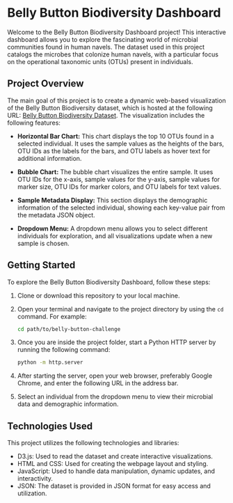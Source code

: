 # Belly Button Biodiversity Dashboard

Welcome to the Belly Button Biodiversity Dashboard project! This interactive dashboard allows you to explore the fascinating world of microbial communities found in human navels. The dataset used in this project catalogs the microbes that colonize human navels, with a particular focus on the operational taxonomic units (OTUs) present in individuals.

## Project Overview

The main goal of this project is to create a dynamic web-based visualization of the Belly Button Biodiversity dataset, which is hosted at the following URL: [Belly Button Biodiversity Dataset](https://2u-data-curriculum-team.s3.amazonaws.com/dataviz-classroom/v1.1/14-Interactive-Web-Visualizations/02-Homework/samples.json). The visualization includes the following features:

- **Horizontal Bar Chart:** This chart displays the top 10 OTUs found in a selected individual. It uses the sample values as the heights of the bars, OTU IDs as the labels for the bars, and OTU labels as hover text for additional information.

- **Bubble Chart:** The bubble chart visualizes the entire sample. It uses OTU IDs for the x-axis, sample values for the y-axis, sample values for marker size, OTU IDs for marker colors, and OTU labels for text values.

- **Sample Metadata Display:** This section displays the demographic information of the selected individual, showing each key-value pair from the metadata JSON object.

- **Dropdown Menu:** A dropdown menu allows you to select different individuals for exploration, and all visualizations update when a new sample is chosen.

## Getting Started

To explore the Belly Button Biodiversity Dashboard, follow these steps:

1. Clone or download this repository to your local machine.

2. Open your terminal and navigate to the project directory by using the `cd` command. For example:

   ```bash
   cd path/to/belly-button-challenge
3. Once you are inside the project folder, start a Python HTTP server by running the following command:
   
    ```bash
    python -m http.server
4. After starting the server, open your web browser, preferably Google Chrome, and enter the following URL in the address bar.
   
5. Select an individual from the dropdown menu to view their microbial data and demographic information.

## Technologies Used

This project utilizes the following technologies and libraries:

- D3.js: Used to read the dataset and create interactive visualizations.
- HTML and CSS: Used for creating the webpage layout and styling.
- JavaScript: Used to handle data manipulation, dynamic updates, and interactivity.
- JSON: The dataset is provided in JSON format for easy access and utilization.

